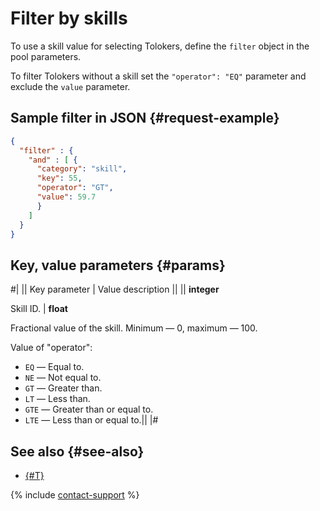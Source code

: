 # Filter by skills

To use a skill value for selecting Tolokers, define the `filter` object in the pool parameters.

To filter Tolokers without a skill set the `"operator": "EQ"` parameter and exclude the `value` parameter.

## Sample filter in JSON {#request-example}

```json
{
  "filter" : {
    "and" : [ {
      "category": "skill",
      "key": 55,
      "operator": "GT",
      "value": 59.7
      }
    ]
  }
}
```

## Key, value parameters {#params}

#|
|| Key parameter | Value description ||
|| **integer**

Skill ID. | **float**

Fractional value of the skill. Minimum — 0, maximum — 100.

Value of "operator":

- `EQ` — Equal to.
- `NE` — Not equal to.
- `GT` — Greater than.
- `LT` — Less than.
- `GTE` — Greater than or equal to.
- `LTE` — Less than or equal to.||
|#

## See also {#see-also}

- [{#T}](../../guide/concepts/filters.md)

{% include [contact-support](../../guide/_includes/contact-support.md) %}